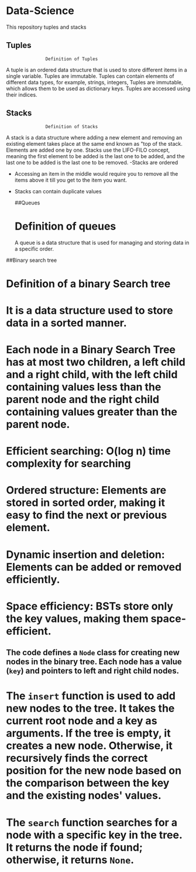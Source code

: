 
# Data-Science  
This repository tuples and stacks
 ## Tuples
                   Definition of Tuples
A tuple is an ordered data structure that is used to store different items in a single variable. Tuples are immutable.
Tuples can contain elements of different data types, for example, strings, integers, 
Tuples are immutable, which allows them to be used as dictionary keys. 
Tuples are accessed using their indices.

## Stacks
                   Definition of Stacks
A stack is a data structure where adding a new element and removing an existing element takes place at the same end known as "top of the stack.
Elements are added one by one.
Stacks use the LIFO-FILO concept, meaning the first element to be added is the last one to be added, and the last one to be added is the last one to be removed.
-Stacks are ordered
- Accessing an item in the middle would require you to remove all the items above it till you get to the item you want.
- Stacks can contain duplicate values

  ##Queues
  # Definition of queues
  A queue is a data structure that is used for managing and storing data in a specific order.


##Binary search tree
# Definition of a binary Search tree
# It is a data structure used to store data in a sorted manner.
# Each node in a Binary Search Tree has at most two children, a left child and a right child, with the left child containing values less than the parent node and the right child containing values greater than the parent node. 
# Efficient searching: O(log n) time complexity for searching
# Ordered structure: Elements are stored in sorted order, making it easy to find the next or previous element.
# Dynamic insertion and deletion: Elements can be added or removed efficiently.
# Space efficiency: BSTs store only the key values, making them space-efficient.

##  The code defines a `Node` class for creating new nodes in the binary tree. Each node has a value (`key`) and pointers to left and right child nodes.

# The `insert` function is used to add new nodes to the tree. It takes the current root node and a key as arguments. If the tree is empty, it creates a new node. Otherwise, it recursively finds the correct position for the new node based on the comparison between the key and the existing nodes' values.

# The `search` function searches for a node with a specific key in the tree. It returns the node if found; otherwise, it returns `None`.

